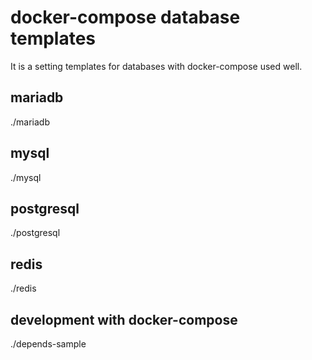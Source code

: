 # docker-compose database templates
It is a setting templates for databases with docker-compose used well.

## mariadb
./mariadb

## mysql
./mysql

## postgresql
./postgresql

## redis
./redis

## development with docker-compose
./depends-sample